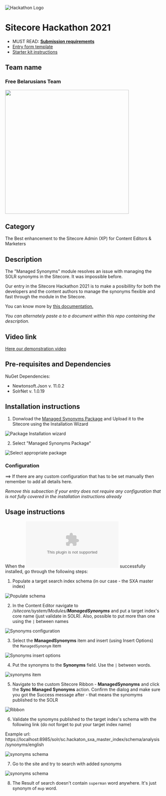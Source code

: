 ![Hackathon Logo](docs/images/hackathon.png?raw=true "Hackathon Logo")
# Sitecore Hackathon 2021

- MUST READ: **[Submission requirements](SUBMISSION_REQUIREMENTS.md)**
- [Entry form template](ENTRYFORM.md)
- [Starter kit instructions](STARTERKIT_INSTRUCTIONS.md)
  

## Team name

### **Free Belarusians Team**

<img src="docs/images/Hackathon-selfie.jpg" height="400">

## Category
The Best enhancement to the Sitecore Admin (XP) for Content Editors & Marketers

## Description
The "Managed Synonyms" module resolves an issue with managing the SOLR synonyms in the Sitecore. It was impossible before. 

Our entry in the Sitecore Hackathon 2021 is to make a posibillity for both the developers and the content authors to manage the synonyms flexible and fast through the module in the Sitecore. 

You can know more by [this documentation.](/SynonymsManagedModule.md)

_You can alternately paste a  to a document within this repo containing the description._

## Video link
[Here our demonstration video](https://youtu.be/b06atJLcQuY)

## Pre-requisites and Dependencies

NuGet Dependencies: 

- Newtonsoft.Json v. 11.0.2
- SolrNet v. 1.0.19

## Installation instructions
 
1. Donwload the [Managed Synonyms Package](/SitecorePackage) and Upload it to the Sitecore using the Installation Wizard 

 ![Package Installation wizard ](/docs/images/installation-wizzard.jpg)

2. Select "Managed Synonyms Package"

 ![Select appropriate package ](/docs/images/package-window.jpg)
 <!-- Finished here -->


### Configuration
⟹ If there are any custom configuration that has to be set manually then remember to add all details here.

_Remove this subsection if your entry does not require any configuration that is not fully covered in the installation instructions already_

## Usage instructions

When the ![Managed Synonyms Package](https://github.com/Sitecore-Hackathon/2021-Free-Belarusians-Team/blob/main/SitecorePackage/Managed%20Synonyms%20Package-1.0.0.zip) successfully installed, go through the following steps:

1. Populate a target search index schema (in our case - the SXA master index)

 ![Populate schema ](/docs/images/populate-schema.jpg)

2. In the Content Editor navigate to */sitecore/system/Modules/**ManagedSynonyms*** and put a target index's core name (just validate in SOLR). Also, possible to put more than one using the `|` between names

 ![Synonyms configuration ](/docs/images/root-synonyms-config.jpg)

3. Select the **ManagedSynonyms** item and insert (using Insert Options) the `ManagedSynonym` item

 ![Synonyms insert options ](/docs/images/insert-options.jpg)

4. Put the synonyms to the **Synonyms** field. Use the `|` between words.

 ![synonyms item ](/docs/images/synonym-example.jpg)

5. Navigate to the custom Sitecore Ribbon - **ManagedSynonyms** and click the **Sync Managed Synonyms** action. Confirm the dialog and make sure you got the Success message after - that means the synomyms published to the SOLR

 ![Ribbon ](/docs/images/ribbon-button.jpg)

6. Validate the synomyns published to the target index's schema with the following link (do not forget to put your target index name) 

Example url: https://localhost:8985/solr/sc.hackaton_sxa_master_index/schema/analysis/synonyms/english

 ![synonyms schema](/docs/images/synonyms-solr.jpg)

7. Go to the site and try to search with added synonyms

 ![synonyms schema](/docs/images/search-for-superman.jpg)

8. The Result of search doesn't contain `superman` word anywhere. It's just synonym of `mvp` word.
